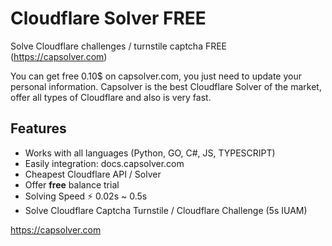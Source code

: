 # Cloudflare Solver FREE
Solve Cloudflare challenges / turnstile captcha FREE (https://capsolver.com)

You can get free 0.10$ on capsolver.com, you just need to update your personal information.
Capsolver is the best Cloudflare Solver of the market, offer all types of Cloudflare and also is very fast.
## Features
- Works with all languages (Python, GO, C#, JS, TYPESCRIPT)
- Easily integration: docs.capsolver.com
- Cheapest Cloudflare API / Solver
- Offer **free** balance trial
- Solving Speed ⚡ 0.02s ~ 0.5s
- Solve Cloudflare Captcha Turnstile / Cloudflare Challenge (5s IUAM) 

https://capsolver.com
  
  
  
  
  
 
 
 
 
 
 
 
 
 
 









